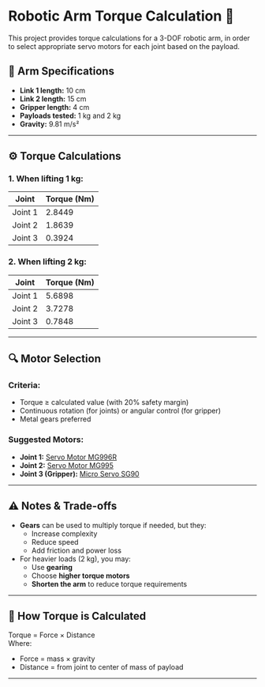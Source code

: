 
# Robotic Arm Torque Calculation 🤖

This project provides torque calculations for a 3-DOF robotic arm, in order to select appropriate servo motors for each joint based on the payload.

## 📐 Arm Specifications
- **Link 1 length:** 10 cm
- **Link 2 length:** 15 cm
- **Gripper length:** 4 cm
- **Payloads tested:** 1 kg and 2 kg
- **Gravity:** 9.81 m/s²

---

## ⚙️ Torque Calculations

### 1. When lifting **1 kg**:
| Joint       | Torque (Nm) |
|-------------|--------------|
| Joint 1     | 2.8449     |
| Joint 2     | 1.8639     |
| Joint 3     | 0.3924     |

### 2. When lifting **2 kg**:
| Joint       | Torque (Nm) |
|-------------|--------------|
| Joint 1     | 5.6898     |
| Joint 2     | 3.7278     |
| Joint 3     | 0.7848     |

---

## 🔍 Motor Selection

### Criteria:
- Torque ≥ calculated value (with 20% safety margin)
- Continuous rotation (for joints) or angular control (for gripper)
- Metal gears preferred

### Suggested Motors:
- **Joint 1:** [Servo Motor MG996R](https://www.amazon.com/MG996R-Digital-Torque-Servo/dp/B00PNEQKC0)
- **Joint 2:** [Servo Motor MG995](https://www.amazon.com/MG995-Servo-Motor/dp/B07CPVHG9H)
- **Joint 3 (Gripper):** [Micro Servo SG90](https://www.amazon.com/TowerPro-SG90-Servo-Motor-Pack/dp/B07CZDTCPD)

---

## ⚠️ Notes & Trade-offs

- **Gears** can be used to multiply torque if needed, but they:
  - Increase complexity
  - Reduce speed
  - Add friction and power loss
- For heavier loads (2 kg), you may:
  - Use **gearing**
  - Choose **higher torque motors**
  - **Shorten the arm** to reduce torque requirements

---

## 🧮 How Torque is Calculated

Torque = Force × Distance  
Where:
- Force = mass × gravity
- Distance = from joint to center of mass of payload

---



